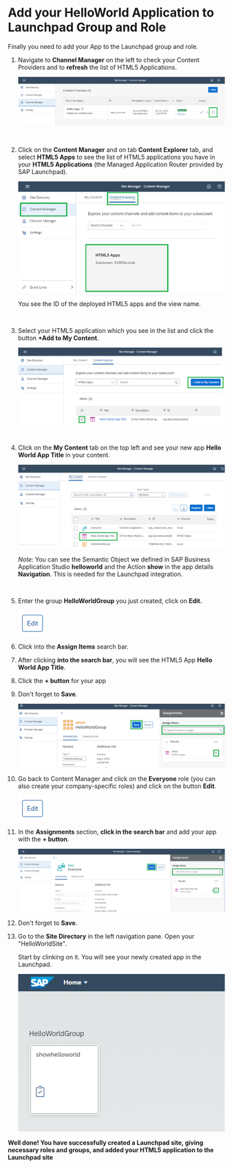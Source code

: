 # Add your HelloWorld Application to Launchpad Group and Role

Finally you need to add your App to the Launchpad group and role.

1. Navigate to **Channel Manager** on the left to check your Content Providers and to **refresh** the list of HTML5 Applications. 
  
     ![](images/Refresh.png)
     
     <br/>
  
2. Click on the **Content Manager** and on tab **Content Explorer** tab, and select **HTML5 Apps** to see the list of HTML5 applications you have in your **HTML5 Applications** (the Managed Application Router provided by SAP Launchpad).
  
     ![](images/Content_Explorer.png)
 
    You see the ID of the deployed HTML5 apps and the view name.
    
<br/>

3. Select your HTML5 application which you see in the list and click the button <strong>+Add to My Content</strong>.
  
     ![](images/Add_to_content.png)

<br/>

4. Click on the **My Content** tab on the top left and see your new app <strong>Hello World App Title</strong> in your content.
  
     ![](images/My_Content.png)
  
    *Note:* You can see the Semantic Object we defined in SAP Business Application Studio <strong>helloworld</strong> and the Action <strong>show</strong> in the app details <strong>Navigation</strong>. This is needed for the Launchpad integration.

<br/>

5. Enter the group <strong>HelloWorldGroup</strong> you just created, click on <strong>Edit.</strong>
  
  
     ![](images/Edit.png)
  
6. Click into the <strong>Assign Items</strong> search bar.
7. After clicking <strong>into the search bar</strong>, you will see the HTML5 App <strong>Hello World App Title</strong>.
8. Click the <strong>+ button</strong> for your app
9. Don't forget to <strong>Save</strong>.
  

     ![](images/Group_Assignment.png)
  
10. Go back to Content Manager and click on the <strong>Everyone</strong> role (you can also create your company-specific roles) and click on the button <strong>Edit</strong>.
  
     ![](images/Edit.png)   
  
11. In the <strong>Assignments</strong> section, <strong>click in the search bar</strong> and add your app with the <strong>+ button</strong>.
  
     ![](images/Role_Assignment.png)
  
12. Don't forget to <strong>Save</strong>.
13. Go to the <strong>Site Directory</strong> in the left navigation pane. Open your "HelloWorldSite".

    Start by clinking on it. You will see your newly created app in the Launchpad.
  
    ![](images/Hello_World_app.png) 
  

**Well done! You have successfully created a Launchpad site, giving necessary roles and groups, and added your HTML5 application to the Launchpad site**


